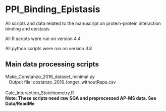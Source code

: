 # PPI_Binding_Epistasis
All scripts and data related to the manuscript on protein-protein interaction binding and epistasis

All R scripts were run on version 4.4

All python scripts were run on version 3.8

## Main data processing scripts
Make_Constanzo_2016_dataset_minimal.py <br>
&ensp; Output file: costanzo_2016_longer_withoutReps.csv <br>
<br>
Calc_Interaction_Stoichiometry.R <br>
**Note: These scripts need raw SGA and preprocessed AP-MS data. See Data/ReadMe**

##

